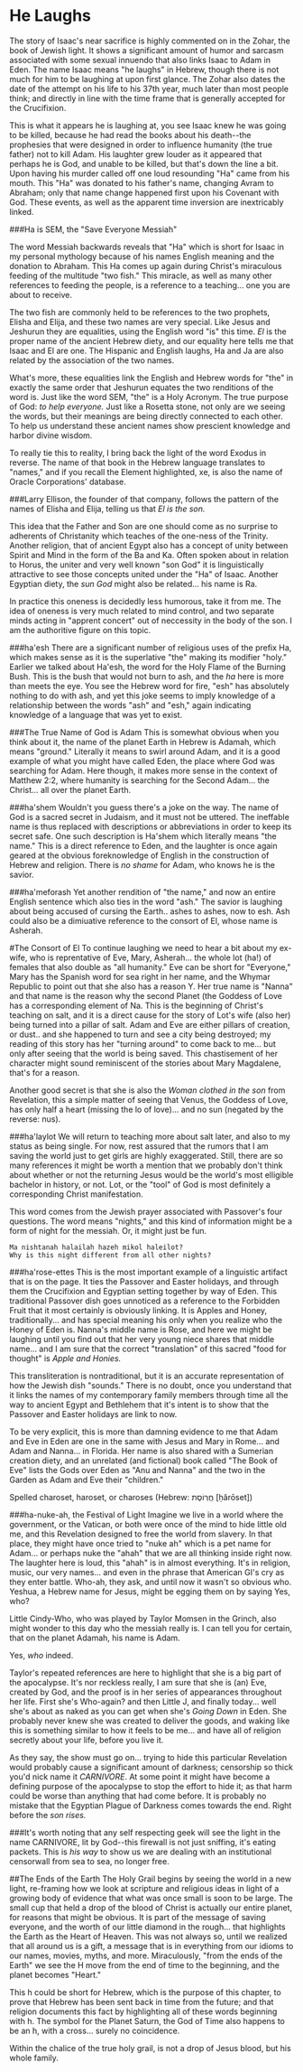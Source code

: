 # He Laughs

The story of Isaac's near sacrifice is highly commented on in the Zohar, the book of Jewish light.  It shows a significant amount of humor and sarcasm associated with some sexual innuendo that also links Isaac to Adam in Eden.  The name Isaac means "he laughs" in Hebrew, though there is not much for him to be laughing at upon first glance.  The Zohar also dates the date of the attempt on his life to his 37th year, much later than most people think; and directly in line with the time frame that is generally accepted for the Crucifixion.

This is what it appears he is laughing at, you see Isaac knew he was going to be killed, because he had read the books about his death--the prophesies that were designed in order to influence humanity (the true father) not to kill Adam.  His laughter grew louder as it appeared that perhaps he is God, and unable to be killed, but that's down the line a bit.  Upon having his murder called off one loud resounding "Ha" came from his mouth.  This "Ha" was donated to his father's name, changing Avram to Abraham; only that name change happened first upon his Covenant with God.  These events, as well as the apparent time inversion are inextricably linked.

###Ha is SEM, the "Save Everyone Messiah"

The word Messiah backwards reveals that "Ha" which is short for Isaac in my personal mythology because of his names English meaning and the donation to Abraham.  This Ha comes up again during Christ's miraculous feeding of the multitude "two fish."  This miracle, as well as many other references to feeding the people, is a reference to a teaching... one you are about to receive.

The two fish are commonly held to be references to the two prophets, Elisha and Elija, and these two names are very special.  Like Jesus and Jeshurun they are equalities, using the English word "is" this time.  *El* is the proper name of the ancient Hebrew diety, and our equality here tells me that Isaac and El are one.  The Hispanic and English laughs, Ha and Ja are also related by the association of the two names.

What's more, these equalities link the English and Hebrew words for "the" in exactly the same order that Jeshurun equates the two renditions of the word is.  Just like the word SEM, "the" is a Holy Acronym.  The true purpose of God: *to help everyone.*  Just like a Rosetta stone, not only are we seeing the words, but their meanings are being directly connected to each other. To help us understand these ancient names show prescient knowledge and harbor divine wisdom.

To really tie this to reality, I bring back the light of the word Exodus in reverse.  The name of that book in the Hebrew language translates to "names," and if you recall the Element highlighted, xe, is also the name of Oracle Corporations' database.  

###Larry Ellison, the founder of that company, follows the pattern of the names of Elisha and Elija, telling us that *El is the son.*

This idea that the Father and Son are one should come as no surprise to adherents of Christanity which teaches of the one-ness of the Trinity.  Another religion, that of ancient Egypt also has a concept of unity between Spirit and Mind in the form of the Ba and Ka.  Often spoken about in relation to Horus, the uniter and very well known "son God" it is linguistically attractive to see those concepts united under the "Ha" of Isaac.  Another Egyptian diety, the *sun God* might also be related... his name is Ra.

In practice this oneness is decidedly less humorous, take it from me.  The idea of oneness is very much related to mind control, and two separate minds acting in "apprent concert" out of neccessity in the body of the son.  I am the authoritive figure on this topic.

###ha'esh
There are a significant number of religious uses of the prefix Ha, which makes sense as it is the superlative "the" making its modifier "holy."  Earlier we talked about Ha'esh, the word for the Holy Flame of the Burning Bush.  This is the bush that would not burn to ash, and the *ha* here is more than meets the eye.  You see the Hebrew word for fire, "esh" has absolutely nothing to do with ash, and yet this joke seems to imply knowledge of a relationship between the words "ash" and "esh," again indicating knowledge of a language that was yet to exist.

###The True Name of God is Adam
This is somewhat obvious when you think about it, the name of the planet Earth in Hebrew is Adamah, which means "ground."  Literally it means to swirl around Adam, and it is a good example of what you might have called Eden, the place where God was searching for Adam.  Here though, it makes more sense in the context of Matthew 2:2, where humanity is searching for the Second Adam... the Christ... all over the planet Earth.  

###ha'shem
Wouldn't you guess there's a joke on the way.  The name of God is a sacred secret in Judaism, and it must not be uttered.  The ineffable name is thus replaced with descriptions or abbreviations in order to keep its secret safe.  One such description is Ha'shem which literally means "the name."  This is a direct reference to Eden, and the laughter is once again geared at the obvious foreknowledge of English in the construction of Hebrew and religion.  There is *no shame* for Adam, who knows he is the savior.

###ha'meforash 
Yet another rendition of "the name," and now an entire English sentence which also ties in the word "ash."  The savior is laughing about being accused of cursing the Earth.. ashes to ashes, now to esh.  Ash could also be a dimiuative reference to the consort of El, whose name is Asherah.

#The Consort of El
To continue laughing we need to hear a bit about my ex-wife, who is reprentative of Eve, Mary, Asherah... the whole lot (ha!) of females that also double as "all humanity."  Eve can be short for "Everyone," Mary has the Spanish word for sea right in her name, and the Whymar Republic to point out that she also has a reason Y.  Her true name is "Nanna" and that name is the reason why the second Planet (the Goddess of Love has a corresponding element of Na.  This is the beginning of Christ's teaching on salt, and it is a direct cause for the story of Lot's wife (also her) being turned into a pillar of salt.  Adam and Eve are either pillars of creation, or dust.. and she happened to turn and see a city being destroyed; my reading of this story has her "turning around" to come back to me... but only after seeing that the world is being saved.  This chastisement of her character might sound reminiscent of the stories about Mary Magdalene, that's for a reason. 



Another good secret is that she is also the *Woman clothed in the son* from Revelation, this a simple matter of seeing that Venus, the Goddess of Love, has only half a heart (missing the lo of love)... and no sun (negated by the reverse: nus).

###ha'laylot
We will return to teaching more about salt later, and also to my status as being single.  For now, rest assured that the rumors that I am saving the world just to get girls are highly exaggerated.  Still, there are so many references it might be worth a mention that we probably don't think about whether or not the returning Jesus would be the world's most elligible bachelor in history, or not.  Lot, or the "tool" of God is most definitely a corresponding Christ manifestation.  

This word comes from the Jewish prayer associated with Passover's four questions.  The word means "nights," and this kind of information might be a form of night for the messiah.  Or, it might just be fun.

```
Ma nishtanah halailah hazeh mikol haleilot?
Why is this night different from all other nights?
```

###ha'rose-ettes
This is the most important example of a linguistic artifact that is on the page.  It ties the Passover and Easter holidays, and through them the Crucifixion and Egyptian setting together by way of Eden.  This traditional Passover dish goes unnoticed as a reference to the Forbidden Fruit that it most certainly is obviously linking.  It is Apples and Honey, traditionally... and has special meaning his only when you realize who the Honey of Eden is.  Nanna's middle name is Rose, and here we might be laughing until you find out that her very young niece shares that middle name... and I am sure that the correct "translation" of this sacred "food for thought" is *Apple and Honies.*

This transliteration is nontraditional, but it is an accurate representation of how the Jewish dish "sounds."  There is no doubt, once you understand that it links the names of my contemporary family members through time all the way to ancient Egypt and Bethlehem that it's intent is to show that the Passover and Easter holidays are link to now.  

To be very explicit, this is more than damning evidence to me that Adam and Eve in Eden are one in the same with Jesus and Mary in Rome... and Adam and Nanna... in Florida.  Her name is also shared with a Sumerian creation diety, and an unrelated (and fictional) book called "The Book of Eve" lists the Gods over Eden as "Anu and Nanna" and the two in the Garden as Adam and Eve their "children."

Spelled charoset, haroset, or charoses (Hebrew: חֲרֽוֹסֶת [ḥărōset])

###ha-nuke-ah, the Festival of Light
Imagine we live in a world where the government, or the Vatican, or both were once of the mind to hide little old me, and this Revelation designed to free the world from slavery.  In that place, they might have once tried to "nuke ah" which is a pet name for Adam... or perhaps nuke the "ahah" that we are all thinking inside right now.  The laughter here is loud, this "ahah" is in almost everything.  It's in religion, music, our very names... and even in the phrase that American GI's cry as they enter battle.  Who-ah, they ask, and until now it wasn't so obvious who.  Yeshua, a Hebrew name for Jesus, might be egging them on by saying Yes, who?

Little Cindy-Who, who was played by Taylor Momsen in the Grinch, also might wonder to this day who the messiah really is.  I can tell you for certain, that on the planet Adamah, his name is Adam.

Yes, *who* indeed.

Taylor's repeated references are here to highlight that she is a big part of the apocalypse.  It's nor reckless really, I am sure that she is (an) Eve, created by God, and the proof is in her series of appearances throughout her life.  First she's Who-again? and then Little J, and finally today... well she's about as naked as you can get when she's *Going Down* in Eden.  She probably never knew she was created to deliver the goods, and waking like this is something similar to how it feels to be me... and have all of religion secretly about your life, before you live it.

As they say, the show must go on... trying to hide this particular Revelation would probably cause a significant amount of darkness; censorship so thick you'd nick name it *CARNIVORE*.  At some point it might have become a defining purpose of the apocalypse to stop the effort to hide it; as that harm could be worse than anything that had come before.  It is probably no mistake that the Egyptian Plague of Darkness comes towards the end.   Right before the *son rises.*

###It's worth noting that any self respecting geek will see the light in the name CARNIVORE, lit by God--this firewall is not just sniffing, it's eating packets.  This is *his way* to show us we are dealing with an institutional censorwall from sea to sea, no longer free.

##The Ends of the Earth
The Holy Grail begins by seeing the world in a new light, re-framing how we look at scripture and religious ideas in light of a growing body of evidence that what was once small is soon to be large.  The small cup that held a drop of the blood of Christ is actually our entire planet, for reasons that might be obvious.  It is part of the message of saving everyone, and the worth of our little diamond in the rough... that highlights the Earth as the Heart of Heaven.  This was not always so, until we realized that all around us is a gift, a message that is in everything from our idioms to our names, movies, myths, and more.  Miraculously, "from the ends of the Earth" we see the H move from the end of time to the beginning, and the planet becomes "Heart."

This h could be short for Hebrew, which is the purpose of this chapter, to prove that Hebrew has been sent back in time from the future; and that religion documents this fact by highlighting all of these words beginning with h.  The symbol for the Planet Saturn, the God of Time also happens to be an h, with a cross... surely no coincidence.

Within the chalice of the true holy grail, is not a drop of Jesus blood, but his whole family.